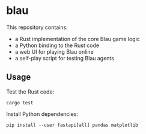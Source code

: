 # blau

This repository contains:
 - a Rust implementation of the core Blau game logic
 - a Python binding to the Rust code
 - a web UI for playing Blau online
 - a self-play script for testing Blau agents

## Usage

Test the Rust code:

```
cargo test
```

Install Python dependencies:

```
pip install --user fastapi[all] pandas matplotlib
```

